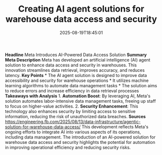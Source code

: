 ﻿---
title: "Creating AI agent solutions for warehouse data access and security"
date: "2025-08-19T18:45:01"
category: "Markets"
summary: ""
slug: "creating ai agent solutions for warehouse data access and se"
source_urls:
  - "https://engineering.fb.com/2025/08/13/data-infrastructure/agentic-solution-for-warehouse-data-access/"
seo:
  title: "Creating AI agent solutions for warehouse data access and security | Hash n Hedge"
  description: ""
  keywords: ["news", "markets", "brief"]
---
**Headline** Meta Introduces AI-Powered Data Access Solution  **Summary Meta Description** Meta has developed an artificial intelligence (AI) agent solution to enhance data access and security in warehouses. This innovation streamlines data retrieval, improves accuracy, and reduces latency.  **Key Points**  * The AI agent solution is designed to improve data accessibility and security for warehouse operations * It utilizes machine learning algorithms to automate data management tasks * The solution aims to reduce errors and increase efficiency in data retrieval processes  **Takeaways with Analysis**  1. **Automation Boost**: By leveraging AI, Meta's solution automates labor-intensive data management tasks, freeing up staff to focus on higher-value activities. 2. **Security Enhancement**: This technology also enhances security by limiting access to sensitive information, reducing the risk of unauthorized data breaches.  **Sources** https://engineering.fb.com/2025/08/13/data-infrastructure/agentic-solution-for-warehouse-data-access/ This development reflects Meta's ongoing efforts to integrate AI into various aspects of its operations, including data management. The introduction of an AI-powered solution for warehouse data access and security highlights the potential for automation in improving operational efficiency and reducing security risks. 
